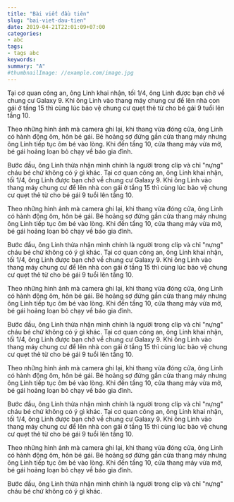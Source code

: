 ```yaml
---
title: "Bài viết đầu tiên"
slug: "bai-viet-dau-tien"
date: 2019-04-21T22:01:09+07:00
categories:
- abc
tags:
- tags abc
keywords:
summary: "A"
#thumbnailImage: //example.com/image.jpg
---
```

Tại cơ quan công an, ông Linh khai nhận, tối 1/4, ông Linh được bạn chở về chung cư Galaxy 9. Khi ông Linh vào thang máy chung cư để lên nhà con gái ở tầng 15 thì cùng lúc bảo vệ chung cư quẹt thẻ từ cho bé gái 9 tuổi lên tầng 10.

Theo những hình ảnh mà camera ghi lại, khi thang vừa đóng cửa, ông Linh có hành động ôm, hôn bé gái. Bé hoảng sợ đứng gần cửa thang máy nhưng ông Linh tiếp tục ôm bé vào lòng. Khi đến tầng 10, cửa thang máy vừa mở, bé gái hoảng loạn bỏ chạy về báo gia đình.

Bước đầu, ông Linh thừa nhận mình chính là người trong clip và chỉ "nựng" cháu bé chứ không có ý gì khác.
Tại cơ quan công an, ông Linh khai nhận, tối 1/4, ông Linh được bạn chở về chung cư Galaxy 9. Khi ông Linh vào thang máy chung cư để lên nhà con gái ở tầng 15 thì cùng lúc bảo vệ chung cư quẹt thẻ từ cho bé gái 9 tuổi lên tầng 10.

Theo những hình ảnh mà camera ghi lại, khi thang vừa đóng cửa, ông Linh có hành động ôm, hôn bé gái. Bé hoảng sợ đứng gần cửa thang máy nhưng ông Linh tiếp tục ôm bé vào lòng. Khi đến tầng 10, cửa thang máy vừa mở, bé gái hoảng loạn bỏ chạy về báo gia đình.

Bước đầu, ông Linh thừa nhận mình chính là người trong clip và chỉ "nựng" cháu bé chứ không có ý gì khác.
Tại cơ quan công an, ông Linh khai nhận, tối 1/4, ông Linh được bạn chở về chung cư Galaxy 9. Khi ông Linh vào thang máy chung cư để lên nhà con gái ở tầng 15 thì cùng lúc bảo vệ chung cư quẹt thẻ từ cho bé gái 9 tuổi lên tầng 10.

Theo những hình ảnh mà camera ghi lại, khi thang vừa đóng cửa, ông Linh có hành động ôm, hôn bé gái. Bé hoảng sợ đứng gần cửa thang máy nhưng ông Linh tiếp tục ôm bé vào lòng. Khi đến tầng 10, cửa thang máy vừa mở, bé gái hoảng loạn bỏ chạy về báo gia đình.

Bước đầu, ông Linh thừa nhận mình chính là người trong clip và chỉ "nựng" cháu bé chứ không có ý gì khác.
Tại cơ quan công an, ông Linh khai nhận, tối 1/4, ông Linh được bạn chở về chung cư Galaxy 9. Khi ông Linh vào thang máy chung cư để lên nhà con gái ở tầng 15 thì cùng lúc bảo vệ chung cư quẹt thẻ từ cho bé gái 9 tuổi lên tầng 10.

Theo những hình ảnh mà camera ghi lại, khi thang vừa đóng cửa, ông Linh có hành động ôm, hôn bé gái. Bé hoảng sợ đứng gần cửa thang máy nhưng ông Linh tiếp tục ôm bé vào lòng. Khi đến tầng 10, cửa thang máy vừa mở, bé gái hoảng loạn bỏ chạy về báo gia đình.

Bước đầu, ông Linh thừa nhận mình chính là người trong clip và chỉ "nựng" cháu bé chứ không có ý gì khác.
Tại cơ quan công an, ông Linh khai nhận, tối 1/4, ông Linh được bạn chở về chung cư Galaxy 9. Khi ông Linh vào thang máy chung cư để lên nhà con gái ở tầng 15 thì cùng lúc bảo vệ chung cư quẹt thẻ từ cho bé gái 9 tuổi lên tầng 10.

Theo những hình ảnh mà camera ghi lại, khi thang vừa đóng cửa, ông Linh có hành động ôm, hôn bé gái. Bé hoảng sợ đứng gần cửa thang máy nhưng ông Linh tiếp tục ôm bé vào lòng. Khi đến tầng 10, cửa thang máy vừa mở, bé gái hoảng loạn bỏ chạy về báo gia đình.

Bước đầu, ông Linh thừa nhận mình chính là người trong clip và chỉ "nựng" cháu bé chứ không có ý gì khác.
<!--more-->
